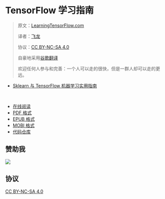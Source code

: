 # TensorFlow 学习指南

> 原文：[LearningTensorFlow.com](https://learningtensorflow.com)
> 
> 译者：[飞龙](https://github.com/wizardforcel)
> 
> 协议：[CC BY-NC-SA 4.0](http://creativecommons.org/licenses/by-nc-sa/4.0/)
> 
> 自豪地采用[谷歌翻译](https://translate.google.cn/)
> 
> 欢迎任何人参与和完善：一个人可以走的很快，但是一群人却可以走的更远。

+   [Sklearn 与 TensorFlow 机器学习实用指南](https://github.com/apachecn/hands_on_Ml_with_Sklearn_and_TF)

&zwj;

+ [在线阅读](https://www.gitbook.com/book/wizardforcel/learning-tf/details)
+ [PDF 格式](https://www.gitbook.com/download/pdf/book/wizardforcel/learning-tf)
+ [EPUB 格式](https://www.gitbook.com/download/epub/book/wizardforcel/learning-tf)
+ [MOBI 格式](https://www.gitbook.com/download/mobi/book/wizardforcel/learning-tf)
+ [代码仓库](https://github.com/apachecn/learning-tf-zh)

## 赞助我

![](img/qr_alipay.png)

## 协议

[CC BY-NC-SA 4.0](http://creativecommons.org/licenses/by-nc-sa/4.0/)